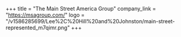 +++
title = "The Main Street America Group"
company_link = "https://msagroup.com/"
logo = "/v1586285699/Lee%2C%20Hill%20and%20Johnston/main-street-represented_m7qimr.png"
+++